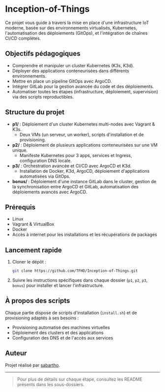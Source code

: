 # Inception-of-Things

Ce projet vous guide à travers la mise en place d'une infrastructure IoT moderne, basée sur des environnements virtualisés, Kubernetes, l'automatisation des déploiements (GitOps), et l'intégration de chaînes CI/CD complètes.

## Objectifs pédagogiques
- Comprendre et manipuler un cluster Kubernetes (K3s, K3d).
- Déployer des applications conteneurisées dans différents environnements.
- Mettre en place un pipeline GitOps avec ArgoCD.
- Intégrer GitLab pour la gestion avancée du code et des déploiements.
- Automatiser toutes les étapes (infrastructure, déploiement, supervision) via des scripts reproductibles.

## Structure du projet

- **p1/** : Déploiement d'un cluster Kubernetes multi-nodes avec Vagrant & K3s.
  - Deux VMs (un serveur, un worker), scripts d'installation et de provisioning.
- **p2/** : Déploiement de plusieurs applications conteneurisées sur une VM unique.
  - Manifeste Kubernetes pour 3 apps, services et Ingress, configuration DNS locale.
- **p3/** : Orchestration avancée et CI/CD avec ArgoCD et K3d.
  - Installation de Docker, K3d, ArgoCD, déploiement d'applications automatisées via GitOps.
- **bonus/** : Déploiement d'une instance GitLab dans le cluster, gestion de la synchronisation entre ArgoCD et GitLab, automatisation des déploiements avancés avec ArgoCD.

## Prérequis

- Linux
- Vagrant & VirtualBox
- Docker
- Accès à internet pour les installations et les récupérations de packages

## Lancement rapide

1. Cloner le dépôt :
   ```bash
   git clone https://github.com/TFHD/Inception-of-Things.git
   ```
2. Suivre les instructions spécifiques dans chaque dossier (`p1`, `p2`, `p3`, `bonus`) pour installer et lancer l'infrastructure.

## À propos des scripts

Chaque partie dispose de scripts d'installation (`install.sh`) et de provisioning adaptés à ses besoins :
- Provisioning automatisé des machines virtuelles
- Déploiement des clusters et des applications
- Configuration des DNS et de l'accès aux services

## Auteur

Projet réalisé par [sabartho](https://github.com/TFHD).

---

> Pour plus de détails sur chaque étape, consultez les README présents dans les sous-dossiers.
